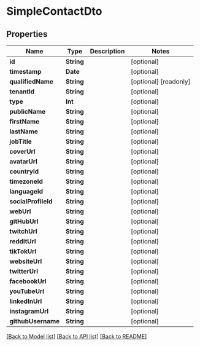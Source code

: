 # SimpleContactDto

## Properties
Name | Type | Description | Notes
------------ | ------------- | ------------- | -------------
**id** | **String** |  | [optional] 
**timestamp** | **Date** |  | [optional] 
**qualifiedName** | **String** |  | [optional] [readonly] 
**tenantId** | **String** |  | [optional] 
**type** | **Int** |  | [optional] 
**publicName** | **String** |  | [optional] 
**firstName** | **String** |  | [optional] 
**lastName** | **String** |  | [optional] 
**jobTitle** | **String** |  | [optional] 
**coverUrl** | **String** |  | [optional] 
**avatarUrl** | **String** |  | [optional] 
**countryId** | **String** |  | [optional] 
**timezoneId** | **String** |  | [optional] 
**languageId** | **String** |  | [optional] 
**socialProfileId** | **String** |  | [optional] 
**webUrl** | **String** |  | [optional] 
**gitHubUrl** | **String** |  | [optional] 
**twitchUrl** | **String** |  | [optional] 
**redditUrl** | **String** |  | [optional] 
**tikTokUrl** | **String** |  | [optional] 
**websiteUrl** | **String** |  | [optional] 
**twitterUrl** | **String** |  | [optional] 
**facebookUrl** | **String** |  | [optional] 
**youTubeUrl** | **String** |  | [optional] 
**linkedInUrl** | **String** |  | [optional] 
**instagramUrl** | **String** |  | [optional] 
**githubUsername** | **String** |  | [optional] 

[[Back to Model list]](../README.md#documentation-for-models) [[Back to API list]](../README.md#documentation-for-api-endpoints) [[Back to README]](../README.md)



